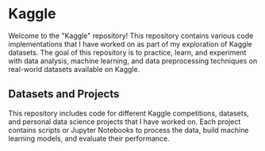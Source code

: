 # Kaggle

Welcome to the "Kaggle" repository! This repository contains various code implementations that I have worked on as part of my exploration of Kaggle datasets. The goal of this repository is to practice, learn, and experiment with data analysis, machine learning, and data preprocessing techniques on real-world datasets available on Kaggle.

## Datasets and Projects

This repository includes code for different Kaggle competitions, datasets, and personal data science projects that I have worked on. Each project contains scripts or Jupyter Notebooks to process the data, build machine learning models, and evaluate their performance.
